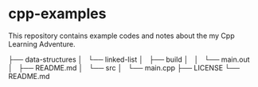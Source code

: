 # cpp-examples
This repository contains example codes and notes about the my Cpp Learning Adventure. 

├── data-structures
│   └── linked-list
│       ├── build
│       │   └── main.out
│       ├── README.md
│       └── src
│           └── main.cpp
├── LICENSE
└── README.md
